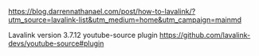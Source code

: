 https://blog.darrennathanael.com/post/how-to-lavalink/?utm_source=lavalink-list&utm_medium=home&utm_campaign=mainmd

Lavalink version 3.7.12
youtube-source plugin  https://github.com/lavalink-devs/youtube-source#plugin
